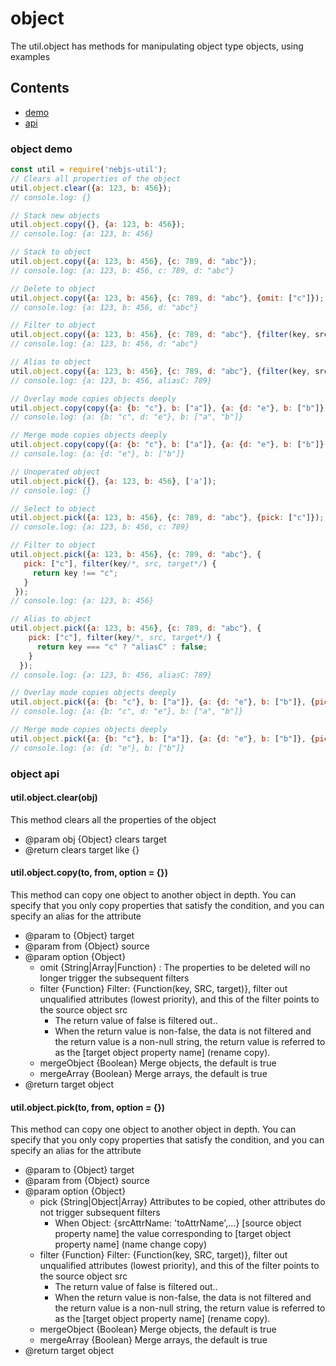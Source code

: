 # object
The util.object has methods for manipulating object type objects, using examples

## Contents
- [demo](#demo)
- [api](#api)

<span id="demo"></span>
### object demo
```javascript
const util = require('nebjs-util');
// Clears all properties of the object
util.object.clear({a: 123, b: 456});
// console.log: {}

// Stack new objects
util.object.copy({}, {a: 123, b: 456});
// console.log: {a: 123, b: 456}

// Stack to object
util.object.copy({a: 123, b: 456}, {c: 789, d: "abc"});
// console.log: {a: 123, b: 456, c: 789, d: "abc"}

// Delete to object
util.object.copy({a: 123, b: 456}, {c: 789, d: "abc"}, {omit: ["c"]});
// console.log: {a: 123, b: 456, d: "abc"}

// Filter to object
util.object.copy({a: 123, b: 456}, {c: 789, d: "abc"}, {filter(key, src, target){return key!=="c";}});
// console.log: {a: 123, b: 456, d: "abc"}

// Alias to object
util.object.copy({a: 123, b: 456}, {c: 789, d: "abc"}, {filter(key, src, target){return key==="c"?"aliasC":false;}});
// console.log: {a: 123, b: 456, aliasC: 789}

// Overlay mode copies objects deeply
util.object.copy(copy({a: {b: "c"}, b: ["a"]}, {a: {d: "e"}, b: ["b"]});
// console.log: {a: {b: "c", d: "e"}, b: ["a", "b"]}

// Merge mode copies objects deeply
util.object.copy(copy({a: {b: "c"}, b: ["a"]}, {a: {d: "e"}, b: ["b"]}, {mergeObject: false, mergeArray: false});
// console.log: {a: {d: "e"}, b: ["b"]}

// Unoperated object
util.object.pick({}, {a: 123, b: 456}, ['a']);
// console.log: {}

// Select to object
util.object.pick({a: 123, b: 456}, {c: 789, d: "abc"}, {pick: ["c"]});
// console.log: {a: 123, b: 456, c: 789}

// Filter to object
util.object.pick({a: 123, b: 456}, {c: 789, d: "abc"}, {
   pick: ["c"], filter(key/*, src, target*/) {
     return key !== "c";
   }
 });
// console.log: {a: 123, b: 456}

// Alias to object
util.object.pick({a: 123, b: 456}, {c: 789, d: "abc"}, {
    pick: ["c"], filter(key/*, src, target*/) {
      return key === "c" ? "aliasC" : false;
    }
  });
// console.log: {a: 123, b: 456, aliasC: 789}

// Overlay mode copies objects deeply
util.object.pick({a: {b: "c"}, b: ["a"]}, {a: {d: "e"}, b: ["b"]}, {pick: ["a", "b"]});
// console.log: {a: {b: "c", d: "e"}, b: ["a", "b"]}

// Merge mode copies objects deeply
util.object.pick({a: {b: "c"}, b: ["a"]}, {a: {d: "e"}, b: ["b"]}, {pick: ["a", "b"], mergeObject: false, mergeArray: false});
// console.log: {a: {d: "e"}, b: ["b"]}
```

<span id="api"></span>
### object api
#### util.object.clear(obj)
This method clears all the properties of the object
- @param obj {Object} clears target
- @return clears target like {}

#### util.object.copy(to, from, option = {})
This method can copy one object to another object in depth. You can specify that you only copy properties that satisfy the condition, and you can specify an alias for the attribute
- @param to {Object} target
- @param from {Object} source
- @param option {Object}
  - omit {String|Array|Function} : The properties to be deleted will no longer trigger the subsequent filters
  - filter {Function} Filter: {Function(key, SRC, target)}, filter out unqualified attributes (lowest priority), and this of the filter points to the source object src
    - The return value of false is filtered out..
    - When the return value is non-false, the data is not filtered and the return value is a non-null string, the return value is referred to as the [target object property name] (rename copy).
  - mergeObject {Boolean} Merge objects, the default is true
  - mergeArray {Boolean} Merge arrays, the default is true
- @return target object

#### util.object.pick(to, from, option = {})
This method can copy one object to another object in depth. You can specify that you only copy properties that satisfy the condition, and you can specify an alias for the attribute
- @param to {Object} target
- @param from {Object} source
- @param option {Object}
  - pick {String|Object|Array} Attributes to be copied, other attributes do not trigger subsequent filters
    - When Object: {srcAttrName: 'toAttrName',...} [source object property name] the value corresponding to [target object property name] (name change copy)
  - filter {Function} Filter: {Function(key, SRC, target)}, filter out unqualified attributes (lowest priority), and this of the filter points to the source object src
    - The return value of false is filtered out..
    - When the return value is non-false, the data is not filtered and the return value is a non-null string, the return value is referred to as the [target object property name] (rename copy).
  - mergeObject {Boolean} Merge objects, the default is true
  - mergeArray {Boolean} Merge arrays, the default is true
- @return target object
